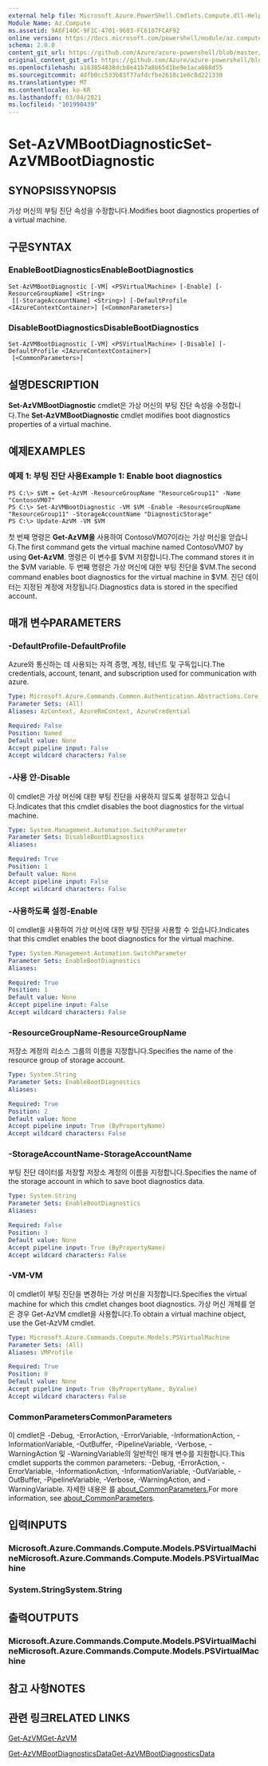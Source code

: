 ```yaml
---
external help file: Microsoft.Azure.PowerShell.Cmdlets.Compute.dll-Help.xml
Module Name: Az.Compute
ms.assetid: 9A6F140C-9F1C-4701-9603-FC6107FCAF92
online version: https://docs.microsoft.com/powershell/module/az.compute/set-azvmbootdiagnostic
schema: 2.0.0
content_git_url: https://github.com/Azure/azure-powershell/blob/master/src/Compute/Compute/help/Set-AzVMBootDiagnostic.md
original_content_git_url: https://github.com/Azure/azure-powershell/blob/master/src/Compute/Compute/help/Set-AzVMBootDiagnostic.md
ms.openlocfilehash: a163854838dcb8e41b7a8b65d1be9e1aca088d55
ms.sourcegitcommit: 4dfb0cc533b83f77afdcfbe2618c1e6c8d221330
ms.translationtype: MT
ms.contentlocale: ko-KR
ms.lasthandoff: 03/04/2021
ms.locfileid: "101990439"
---
```

# <span data-ttu-id="ef44d-101">Set-AzVMBootDiagnostic</span><span class="sxs-lookup"><span data-stu-id="ef44d-101">Set-AzVMBootDiagnostic</span></span>

## <span data-ttu-id="ef44d-102">SYNOPSIS</span><span class="sxs-lookup"><span data-stu-id="ef44d-102">SYNOPSIS</span></span>
<span data-ttu-id="ef44d-103">가상 머신의 부팅 진단 속성을 수정합니다.</span><span class="sxs-lookup"><span data-stu-id="ef44d-103">Modifies boot diagnostics properties of a virtual machine.</span></span>

## <span data-ttu-id="ef44d-104">구문</span><span class="sxs-lookup"><span data-stu-id="ef44d-104">SYNTAX</span></span>

### <span data-ttu-id="ef44d-105">EnableBootDiagnostics</span><span class="sxs-lookup"><span data-stu-id="ef44d-105">EnableBootDiagnostics</span></span>
```
Set-AzVMBootDiagnostic [-VM] <PSVirtualMachine> [-Enable] [-ResourceGroupName] <String>
 [[-StorageAccountName] <String>] [-DefaultProfile <IAzureContextContainer>] [<CommonParameters>]
```

### <span data-ttu-id="ef44d-106">DisableBootDiagnostics</span><span class="sxs-lookup"><span data-stu-id="ef44d-106">DisableBootDiagnostics</span></span>
```
Set-AzVMBootDiagnostic [-VM] <PSVirtualMachine> [-Disable] [-DefaultProfile <IAzureContextContainer>]
 [<CommonParameters>]
```

## <span data-ttu-id="ef44d-107">설명</span><span class="sxs-lookup"><span data-stu-id="ef44d-107">DESCRIPTION</span></span>
<span data-ttu-id="ef44d-108">**Set-AzVMBootDiagnostic** cmdlet은 가상 머신의 부팅 진단 속성을 수정합니다.</span><span class="sxs-lookup"><span data-stu-id="ef44d-108">The **Set-AzVMBootDiagnostic** cmdlet modifies boot diagnostics properties of a virtual machine.</span></span>

## <span data-ttu-id="ef44d-109">예제</span><span class="sxs-lookup"><span data-stu-id="ef44d-109">EXAMPLES</span></span>

### <span data-ttu-id="ef44d-110">예제 1: 부팅 진단 사용</span><span class="sxs-lookup"><span data-stu-id="ef44d-110">Example 1: Enable boot diagnostics</span></span>
```
PS C:\> $VM = Get-AzVM -ResourceGroupName "ResourceGroup11" -Name "ContosoVM07"
PS C:\> Set-AzVMBootDiagnostic -VM $VM -Enable -ResourceGroupName "ResourceGroup11" -StorageAccountName "DiagnosticStorage"
PS C:\> Update-AzVM -VM $VM
```

<span data-ttu-id="ef44d-111">첫 번째 명령은 **Get-AzVM을** 사용하여 ContosoVM07이라는 가상 머신을 얻습니다.</span><span class="sxs-lookup"><span data-stu-id="ef44d-111">The first command gets the virtual machine named ContosoVM07 by using **Get-AzVM**.</span></span>
<span data-ttu-id="ef44d-112">명령은 이 변수를 $VM 저장합니다.</span><span class="sxs-lookup"><span data-stu-id="ef44d-112">The command stores it in the $VM variable.</span></span>
<span data-ttu-id="ef44d-113">두 번째 명령은 가상 머신에 대한 부팅 진단을 $VM.</span><span class="sxs-lookup"><span data-stu-id="ef44d-113">The second command enables boot diagnostics for the virtual machine in $VM.</span></span>
<span data-ttu-id="ef44d-114">진단 데이터는 지정된 계정에 저장됩니다.</span><span class="sxs-lookup"><span data-stu-id="ef44d-114">Diagnostics data is stored in the specified account.</span></span>

## <span data-ttu-id="ef44d-115">매개 변수</span><span class="sxs-lookup"><span data-stu-id="ef44d-115">PARAMETERS</span></span>

### <span data-ttu-id="ef44d-116">-DefaultProfile</span><span class="sxs-lookup"><span data-stu-id="ef44d-116">-DefaultProfile</span></span>
<span data-ttu-id="ef44d-117">Azure와 통신하는 데 사용되는 자격 증명, 계정, 테넌트 및 구독입니다.</span><span class="sxs-lookup"><span data-stu-id="ef44d-117">The credentials, account, tenant, and subscription used for communication with azure.</span></span>

```yaml
Type: Microsoft.Azure.Commands.Common.Authentication.Abstractions.Core.IAzureContextContainer
Parameter Sets: (All)
Aliases: AzContext, AzureRmContext, AzureCredential

Required: False
Position: Named
Default value: None
Accept pipeline input: False
Accept wildcard characters: False
```

### <span data-ttu-id="ef44d-118">-사용 안</span><span class="sxs-lookup"><span data-stu-id="ef44d-118">-Disable</span></span>
<span data-ttu-id="ef44d-119">이 cmdlet은 가상 머신에 대한 부팅 진단을 사용하지 않도록 설정하고 있습니다.</span><span class="sxs-lookup"><span data-stu-id="ef44d-119">Indicates that this cmdlet disables the boot diagnostics for the virtual machine.</span></span>

```yaml
Type: System.Management.Automation.SwitchParameter
Parameter Sets: DisableBootDiagnostics
Aliases:

Required: True
Position: 1
Default value: None
Accept pipeline input: False
Accept wildcard characters: False
```

### <span data-ttu-id="ef44d-120">-사용하도록 설정</span><span class="sxs-lookup"><span data-stu-id="ef44d-120">-Enable</span></span>
<span data-ttu-id="ef44d-121">이 cmdlet을 사용하여 가상 머신에 대한 부팅 진단을 사용할 수 있습니다.</span><span class="sxs-lookup"><span data-stu-id="ef44d-121">Indicates that this cmdlet enables the boot diagnostics for the virtual machine.</span></span>

```yaml
Type: System.Management.Automation.SwitchParameter
Parameter Sets: EnableBootDiagnostics
Aliases:

Required: True
Position: 1
Default value: None
Accept pipeline input: False
Accept wildcard characters: False
```

### <span data-ttu-id="ef44d-122">-ResourceGroupName</span><span class="sxs-lookup"><span data-stu-id="ef44d-122">-ResourceGroupName</span></span>
<span data-ttu-id="ef44d-123">저장소 계정의 리소스 그룹의 이름을 지정합니다.</span><span class="sxs-lookup"><span data-stu-id="ef44d-123">Specifies the name of the resource group of storage account.</span></span>

```yaml
Type: System.String
Parameter Sets: EnableBootDiagnostics
Aliases:

Required: True
Position: 2
Default value: None
Accept pipeline input: True (ByPropertyName)
Accept wildcard characters: False
```

### <span data-ttu-id="ef44d-124">-StorageAccountName</span><span class="sxs-lookup"><span data-stu-id="ef44d-124">-StorageAccountName</span></span>
<span data-ttu-id="ef44d-125">부팅 진단 데이터를 저장할 저장소 계정의 이름을 지정합니다.</span><span class="sxs-lookup"><span data-stu-id="ef44d-125">Specifies the name of the storage account in which to save boot diagnostics data.</span></span>

```yaml
Type: System.String
Parameter Sets: EnableBootDiagnostics
Aliases:

Required: False
Position: 3
Default value: None
Accept pipeline input: True (ByPropertyName)
Accept wildcard characters: False
```

### <span data-ttu-id="ef44d-126">-VM</span><span class="sxs-lookup"><span data-stu-id="ef44d-126">-VM</span></span>
<span data-ttu-id="ef44d-127">이 cmdlet이 부팅 진단을 변경하는 가상 머신을 지정합니다.</span><span class="sxs-lookup"><span data-stu-id="ef44d-127">Specifies the virtual machine for which this cmdlet changes boot diagnostics.</span></span>
<span data-ttu-id="ef44d-128">가상 머신 개체를 얻은 경우 Get-AzVM cmdlet을 사용합니다.</span><span class="sxs-lookup"><span data-stu-id="ef44d-128">To obtain a virtual machine object, use the Get-AzVM cmdlet.</span></span>

```yaml
Type: Microsoft.Azure.Commands.Compute.Models.PSVirtualMachine
Parameter Sets: (All)
Aliases: VMProfile

Required: True
Position: 0
Default value: None
Accept pipeline input: True (ByPropertyName, ByValue)
Accept wildcard characters: False
```

### <span data-ttu-id="ef44d-129">CommonParameters</span><span class="sxs-lookup"><span data-stu-id="ef44d-129">CommonParameters</span></span>
<span data-ttu-id="ef44d-130">이 cmdlet은 -Debug, -ErrorAction, -ErrorVariable, -InformationAction, -InformationVariable, -OutBuffer, -PipelineVariable, -Verbose, -WarningAction 및 -WarningVariable의 일반적인 매개 변수를 지원합니다.</span><span class="sxs-lookup"><span data-stu-id="ef44d-130">This cmdlet supports the common parameters: -Debug, -ErrorAction, -ErrorVariable, -InformationAction, -InformationVariable, -OutVariable, -OutBuffer, -PipelineVariable, -Verbose, -WarningAction, and -WarningVariable.</span></span> <span data-ttu-id="ef44d-131">자세한 내용은 를 [about_CommonParameters.](http://go.microsoft.com/fwlink/?LinkID=113216)</span><span class="sxs-lookup"><span data-stu-id="ef44d-131">For more information, see [about_CommonParameters](http://go.microsoft.com/fwlink/?LinkID=113216).</span></span>

## <span data-ttu-id="ef44d-132">입력</span><span class="sxs-lookup"><span data-stu-id="ef44d-132">INPUTS</span></span>

### <span data-ttu-id="ef44d-133">Microsoft.Azure.Commands.Compute.Models.PSVirtualMachine</span><span class="sxs-lookup"><span data-stu-id="ef44d-133">Microsoft.Azure.Commands.Compute.Models.PSVirtualMachine</span></span>

### <span data-ttu-id="ef44d-134">System.String</span><span class="sxs-lookup"><span data-stu-id="ef44d-134">System.String</span></span>

## <span data-ttu-id="ef44d-135">출력</span><span class="sxs-lookup"><span data-stu-id="ef44d-135">OUTPUTS</span></span>

### <span data-ttu-id="ef44d-136">Microsoft.Azure.Commands.Compute.Models.PSVirtualMachine</span><span class="sxs-lookup"><span data-stu-id="ef44d-136">Microsoft.Azure.Commands.Compute.Models.PSVirtualMachine</span></span>

## <span data-ttu-id="ef44d-137">참고 사항</span><span class="sxs-lookup"><span data-stu-id="ef44d-137">NOTES</span></span>

## <span data-ttu-id="ef44d-138">관련 링크</span><span class="sxs-lookup"><span data-stu-id="ef44d-138">RELATED LINKS</span></span>

[<span data-ttu-id="ef44d-139">Get-AzVM</span><span class="sxs-lookup"><span data-stu-id="ef44d-139">Get-AzVM</span></span>](./Get-AzVM.md)

[<span data-ttu-id="ef44d-140">Get-AzVMBootDiagnosticsData</span><span class="sxs-lookup"><span data-stu-id="ef44d-140">Get-AzVMBootDiagnosticsData</span></span>](./Get-AzVMBootDiagnosticsData.md)


